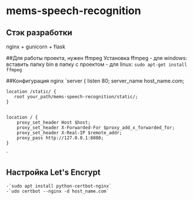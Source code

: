 # mems-speech-recognition

## Стэк разработки
nginx + gunicorn + flask

##Для работы проекта, нужен ffmpeg
Установка ffmpeg
    - для windows: вставить папку bin в папку с проектом
    - для linux: `sudo apt-get install ffmpeg`
    
##Конфигурация nginx
`server {
    listen 80;
    server_name host_name.com;


    location /static/ {
       root your_path/mems-speech-recognition/static/;
    }


    location / {
        proxy_set_header Host $host;
        proxy_set_header X-Forwarded-For $proxy_add_x_forwarded_for;
        proxy_set_header X-Real-IP $remote_addr;
        proxy_pass http://127.0.0.1:8080;
    }

`

## Настройка Let's Encrypt
    -`sudo apt install python-certbot-nginx`
    -`udo certbot --nginx -d host_name.com`
